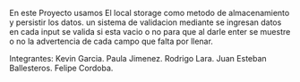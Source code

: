 En este Proyecto usamos El local storage como metodo de almacenamiento y persistir los datos.
un sistema de validacion mediante se ingresan datos en cada input se valida si esta vacio o no para que al darle enter se muestre o no la advertencia de cada campo que falta por llenar.

Integrantes:
Kevin Garcia.
Paula Jimenez.
Rodrigo Lara.
Juan Esteban Ballesteros.
Felipe Cordoba.

